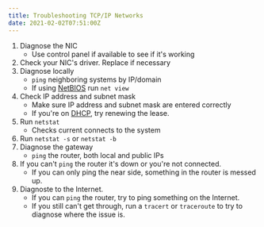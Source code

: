 ```yaml
---
title: Troubleshooting TCP/IP Networks
date: 2021-02-02T07:51:00Z
---
```

1. Diagnose the NIC
	+ Use control panel if available to see if it's working
2. Check your NIC's driver. Replace if necessary
3. Diagnose locally
	+ `ping` neighboring systems by IP/domain
	+ If using [NetBIOS](20201116153053-netbios.md)
		run `net view`
4. Check IP address and subnet mask 
	+ Make sure IP address and subnet mask are entered correctly
	+ If you're on [DHCP](20201021131828-dhcp.md), try renewing the lease.
5. Run `netstat` 
	+ Checks current connects to the system
6. Run `netstat -s` or `netstat -b`
7. Diagnose the gateway
	+ `ping` the router, both local and public IPs
8. If you can't `ping` the router it's down or you're not connected.
	+ If you can only ping the near side, something in the router is messed up.
9. Diagnoste to the Internet.
	+ If you can `ping` the router, try to ping something on the Internet. 
	+ If you still can't get through, run a `tracert` or `traceroute` to try to
		diagnose where the issue is. 
